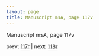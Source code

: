 ```yaml
---
layout: page
title: Manuscript msA, page 117v
---
```


Manuscript msA, page 117v

prev:  [117r](../117r) | next:  [118r](../118r)